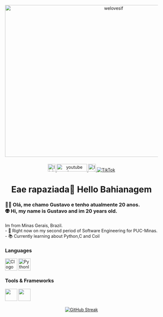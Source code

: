 <div align="center">
 <img src="https://github.com/user-attachments/assets/34fd1f2a-7ff0-4383-a030-b8b4595fcdec" height="500" width="700" alt="welovesif"/>
</div>


###

<div align="center">
  <a href="https://www.linkedin.com/in/gustavo-montanari-644541218" target="_blank">
  <img src="https://img.shields.io/static/v1?message=LinkedIn&logo=linkedin&label=&color=0077B5&logoColor=white&labelColor=&style=for-the-badge" height="25" alt="linkedin logo" />
  </a>
  <a href="https://www.youtube.com/@Duelixta" target="_blank">
  <img src="https://img.shields.io/static/v1?message=Youtube&logo=youtube&label=&color=FF0000&logoColor=white&labelColor=&style=for-the-badge" height="25" width=100 alt="youtube logo"  />
  </a>
  <a href="https://www.instagram.com/mntnr__/" target="_blank">
  <img src="https://img.shields.io/badge/Instagram-%23E4405F.svg?style=for-the-badge&logo=Instagram&logoColor=white" height="25" alt="Instagram" />
  </a>
  <a href="https://www.tiktok.com/@duelixta" target="_blank">
    <img src="https://img.shields.io/badge/TikTok-%23000000.svg?style=for-the-badge&logo=TikTok&logoColor=white" alt="TikTok"/>
</a>
</div>

###

<h1 align="center">Eae rapaziada👋 Hello Bahianagem</h1>

###

<h3 align="left">👩‍💻 Olá, me chamo Gustavo e tenho atualmente 20 anos.<br> 👽 Hi, my name is Gustavo and im 20 years old. </h3>

###

<p align="left">Im from Minas Gerais, Brazil.<br>- 🔭 Right now on my second period of Software Engineering for PUC-Minas.<br>- 📚 Currently learning about Python,C and Coil<br></p>

###

<div style="flex-basis: 48%;">
<h3>
  <p align="left">Languages</p>
</h3>
  <img align="center" src="https://cdn.jsdelivr.net/gh/devicons/devicon@latest/icons/c/c-original.svg" height="40" alt="Clogo" />
  <img align="center" src="https://cdn.jsdelivr.net/gh/devicons/devicon@latest/icons/python/python-original.svg" height="40" alt="Pythonlogo" />
</div>
<div style="flex-basis: 48%;">
<h3>
 <p align="left">Tools & Frameworks</p>
 <img src="https://cdn.jsdelivr.net/gh/devicons/devicon@latest/icons/bootstrap/bootstrap-original-wordmark.svg" height="40" />
 <img src="https://cdn.jsdelivr.net/gh/devicons/devicon@latest/icons/vscode/vscode-original.svg" height="40"/> 
</h3>



<div align="center">
  <a href="https://git.io/streak-stats"><img src="https://streak-stats.demolab.com?user=Duelixta&theme=black-ice&hide_border=true" alt="GitHub Streak" /></a>
</div>

